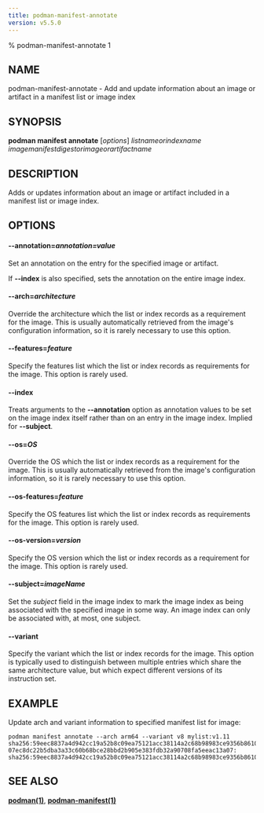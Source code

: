 ```yaml
---
title: podman-manifest-annotate
version: v5.5.0
---
```


% podman-manifest-annotate 1

## NAME
podman\-manifest\-annotate - Add and update information about an image or artifact in a manifest list or image index

## SYNOPSIS
**podman manifest annotate** [*options*] *listnameorindexname* *imagemanifestdigestorimageorartifactname*

## DESCRIPTION

Adds or updates information about an image or artifact included in a manifest list or image index.

## OPTIONS


[//]: # (BEGIN included file options/annotation.manifest.md)
#### **--annotation**=*annotation=value*

Set an annotation on the entry for the specified image or artifact.

[//]: # (END   included file options/annotation.manifest.md)
If **--index** is also specified, sets the annotation on the entire image index.

#### **--arch**=*architecture*

Override the architecture which the list or index records as a requirement for
the image.  This is usually automatically retrieved from the image's
configuration information, so it is rarely necessary to use this option.


[//]: # (BEGIN included file options/features.md)
#### **--features**=*feature*

Specify the features list which the list or index records as requirements for
the image.  This option is rarely used.

[//]: # (END   included file options/features.md)

#### **--index**

Treats arguments to the **--annotation** option as annotation values to be set
on the image index itself rather than on an entry in the image index.  Implied
for **--subject**.

#### **--os**=*OS*

Override the OS which the list or index records as a requirement for the image.
This is usually automatically retrieved from the image's configuration
information, so it is rarely necessary to use this option.

#### **--os-features**=*feature*

Specify the OS features list which the list or index records as requirements
for the image.  This option is rarely used.


[//]: # (BEGIN included file options/os-version.md)
#### **--os-version**=*version*

Specify the OS version which the list or index records as a requirement for the
image.  This option is rarely used.

[//]: # (END   included file options/os-version.md)

#### **--subject**=*imageName*

Set the *subject* field in the image index to mark the image index as being
associated with the specified image in some way.  An image index can only be
associated with, at most, one subject.


[//]: # (BEGIN included file options/variant.manifest.md)
#### **--variant**

Specify the variant which the list or index records for the image.  This option
is typically used to distinguish between multiple entries which share the same
architecture value, but which expect different versions of its instruction set.

[//]: # (END   included file options/variant.manifest.md)

## EXAMPLE

Update arch and variant information to specified manifest list for image:
```
podman manifest annotate --arch arm64 --variant v8 mylist:v1.11 sha256:59eec8837a4d942cc19a52b8c09ea75121acc38114a2c68b98983ce9356b8610
07ec8dc22b5dba3a33c60b68bce28bbd2b905e383fdb32a90708fa5eeac13a07: sha256:59eec8837a4d942cc19a52b8c09ea75121acc38114a2c68b98983ce9356b8610
```

## SEE ALSO
**[podman(1)](podman.1.md)**, **[podman-manifest(1)](podman-manifest.1.md)**
